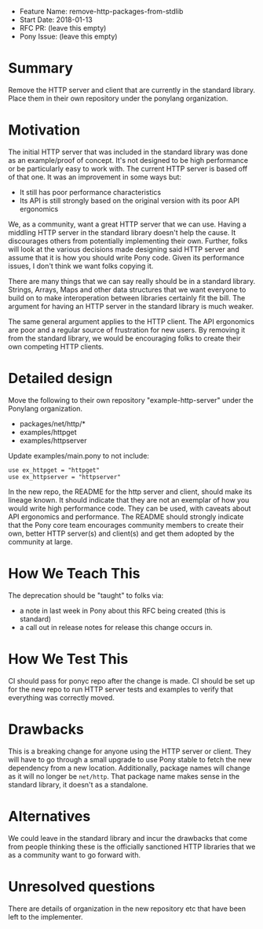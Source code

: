 - Feature Name: remove-http-packages-from-stdlib
- Start Date: 2018-01-13
- RFC PR: (leave this empty)
- Pony Issue: (leave this empty)

# Summary

Remove the HTTP server and client that are currently in the standard library. Place them in their own repository under the ponylang organization.

# Motivation

The initial HTTP server that was included in the standard library was done as an example/proof of concept. It's not designed to be high performance or be particularly easy to work with. The current HTTP server is based off of that one. It was an improvement in some ways but:

- It still has poor performance characteristics
- Its API is still strongly based on the original version with its poor API ergonomics

We, as a community, want a great HTTP server that we can use. Having a middling HTTP server in the standard library doesn't help the cause. It discourages others from potentially implementing their own. Further, folks will look at the various decisions made designing said HTTP server and assume that it is how you should write Pony code. Given its performance issues, I don't think we want folks copying it.

There are many things that we can say really should be in a standard library. Strings, Arrays, Maps and other data structures that we want everyone to build on to make interoperation between libraries certainly fit the bill. The argument for having an HTTP server in the standard library is much weaker.

The same general argument applies to the HTTP client. The API ergonomics are poor and a regular source of frustration for new users. By removing it from the standard library, we would be encouraging folks to create their own competing HTTP clients.

# Detailed design

Move the following to their own repository "example-http-server" under the Ponylang organization.

- packages/net/http/*
- examples/httpget
- examples/httpserver

Update examples/main.pony to not include:

```
use ex_httpget = "httpget"
use ex_httpserver = "httpserver"
```

In the new repo, the README for the http server and client, should make its lineage known. It should indicate that they are not an exemplar of how you would write high performance code. They can be used, with caveats about API ergonomics and performance. The README should strongly indicate that the Pony core team encourages community members to create their own, better HTTP server(s) and client(s) and get them adopted by the community at large.

# How We Teach This

The deprecation should be "taught" to folks via:

- a note in last week in Pony about this RFC being created (this is standard)
- a call out in release notes for release this change occurs in.

# How We Test This

CI should pass for ponyc repo after the change is made. CI should be set up for the new repo to run HTTP server tests and examples to verify that everything was correctly moved.

# Drawbacks

This is a breaking change for anyone using the HTTP server or client. They will have to go through a small upgrade to use Pony stable to fetch the new dependency from a new location. Additionally, package names will change as it will no longer be `net/http`. That package name makes sense in the standard library, it doesn't as a standalone.

# Alternatives

We could leave in the standard library and incur the drawbacks that come from people thinking these is the officially sanctioned HTTP libraries that we as a community want to go forward with.

# Unresolved questions

There are details of organization in the new repository etc that have been left to the implementer.

